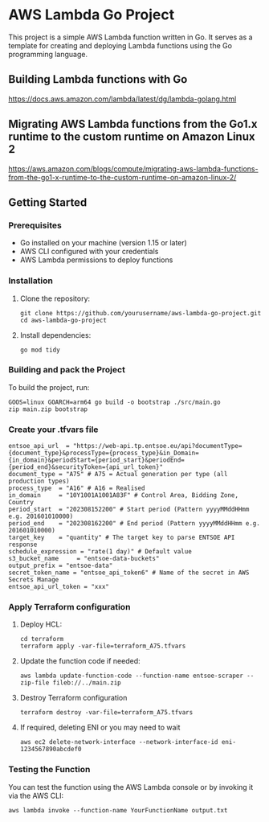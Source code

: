 # AWS Lambda Go Project

This project is a simple AWS Lambda function written in Go. It serves as a template for creating and deploying Lambda functions using the Go programming language.

## Building Lambda functions with Go
https://docs.aws.amazon.com/lambda/latest/dg/lambda-golang.html

## Migrating AWS Lambda functions from the Go1.x runtime to the custom runtime on Amazon Linux 2
https://aws.amazon.com/blogs/compute/migrating-aws-lambda-functions-from-the-go1-x-runtime-to-the-custom-runtime-on-amazon-linux-2/

## Getting Started

### Prerequisites

- Go installed on your machine (version 1.15 or later)
- AWS CLI configured with your credentials
- AWS Lambda permissions to deploy functions

### Installation

1. Clone the repository:

   ```
   git clone https://github.com/yourusername/aws-lambda-go-project.git
   cd aws-lambda-go-project
   ```

2. Install dependencies:

   ```
   go mod tidy
   ```

### Building and pack the Project

To build the project, run:

```
GOOS=linux GOARCH=arm64 go build -o bootstrap ./src/main.go
zip main.zip bootstrap
```

### Create your .tfvars file
   ```
   entsoe_api_url  = "https://web-api.tp.entsoe.eu/api?documentType={document_type}&processType={process_type}&in_Domain={in_domain}&periodStart={period_start}&periodEnd={period_end}&securityToken={api_url_token}"
   document_type = "A75" # A75 = Actual generation per type (all production types)
   process_type  = "A16" # A16 = Realised
   in_domain     = "10Y1001A1001A83F" # Control Area, Bidding Zone, Country
   period_start  = "202308152200" # Start period (Pattern yyyyMMddHHmm e.g. 201601010000)
   period_end    = "202308162200" # End period (Pattern yyyyMMddHHmm e.g. 201601010000)
   target_key    = "quantity" # The target key to parse ENTSOE API response
   schedule_expression = "rate(1 day)" # Default value
   s3_bucket_name     = "entsoe-data-buckets"
   output_prefix = "entsoe-data"
   secret_token_name = "entsoe_api_token6" # Name of the secret in AWS Secrets Manage
   entsoe_api_url_token = "xxx"
   ```

### Apply Terraform configuration
1. Deploy HCL:

   ```
   cd terraform
   terraform apply -var-file=terraform_A75.tfvars
   ```

3. Update the function code if needed:

   ```
   aws lambda update-function-code --function-name entsoe-scraper --zip-file fileb://../main.zip
   ```

4. Destroy Terraform configuration
   ```
   terraform destroy -var-file=terraform_A75.tfvars   
   ```

5. If required, deleting ENI or you may need to wait
   ```
   aws ec2 delete-network-interface --network-interface-id eni-1234567890abcdef0
   ```

### Testing the Function

You can test the function using the AWS Lambda console or by invoking it via the AWS CLI:

```
aws lambda invoke --function-name YourFunctionName output.txt
```

